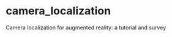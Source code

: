camera_localization
===================

Camera localization for augmented reality: a tutorial and survey
